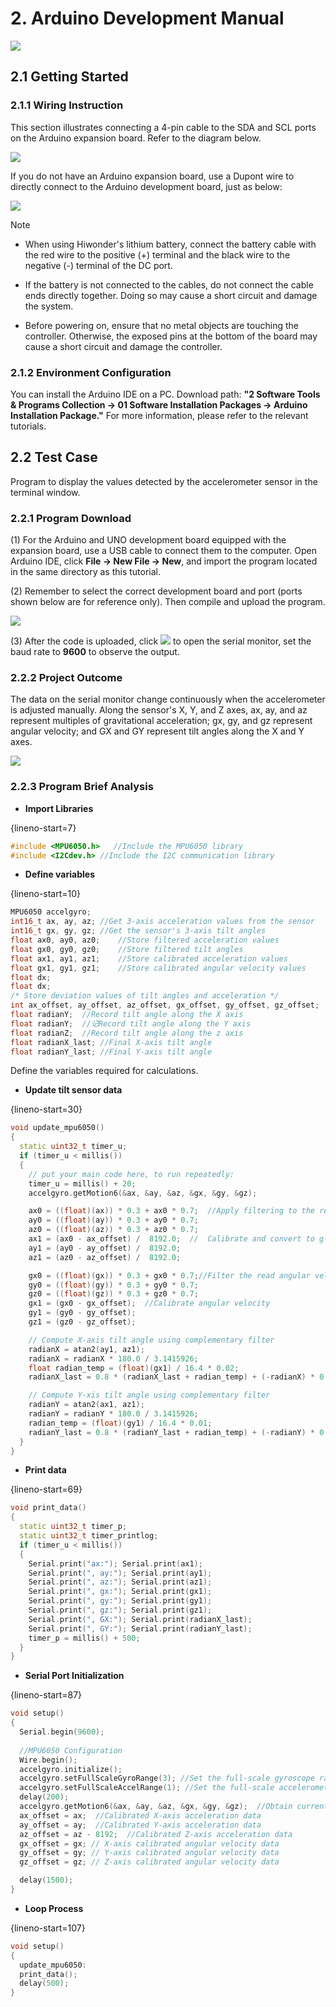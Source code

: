 # 2. Arduino Development Manual

<img src="../_static/media/chapter_1/section_1/media/image2.png" class="common_img" />

## 2.1 Getting Started

### 2.1.1 Wiring Instruction

This section illustrates connecting a 4-pin cable to the SDA and SCL ports on the Arduino expansion board. Refer to the diagram below.

<img src="../_static/media/chapter_2/section_1/media/image2.png" class="common_img" />

If you do not have an Arduino expansion board, use a Dupont wire to directly connect to the Arduino development board, just as below:

<img src="../_static/media/chapter_2/section_1/media/image3.png" class="common_img" />

> [!Note]
>
> * When using Hiwonder's lithium battery, connect the battery cable with the red wire to the positive (+) terminal and the black wire to the negative (-) terminal of the DC port. 
>
> * If the battery is not connected to the cables, do not connect the cable ends directly together. Doing so may cause a short circuit and damage the system. 
> 
> * Before powering on, ensure that no metal objects are touching the controller. Otherwise, the exposed pins at the bottom of the board may cause a short circuit and damage the controller.
>

### 2.1.2 Environment Configuration

You can install the Arduino IDE on a PC. Download path: **"2 Software Tools & Programs Collection → 01 Software Installation Packages → Arduino Installation Package."** For more information, please refer to the relevant tutorials.

## 2.2 Test Case

Program to display the values detected by the accelerometer sensor in the terminal window.

### 2.2.1 Program Download
(1) For the Arduino and UNO development board equipped with the expansion board, use a USB cable to connect them to the computer. Open Arduino IDE, click **File → New File → New**, and import the program located in the same directory as this tutorial. 

(2) Remember to select the correct development board and port (ports shown below are for reference only). Then compile and upload the program. 

<img src="../_static/media/chapter_2/section_1/media/image4.png" class="common_img" />

(3) After the code is uploaded, click  <img src="../_static/media/chapter_2/section_1/media/image5.png" /> to open the serial monitor, set the baud rate to **9600** to observe the output.

### 2.2.2 Project Outcome

The data on the serial monitor change continuously when the accelerometer is adjusted manually. Along the sensor's X, Y, and Z axes, ax, ay, and az represent multiples of gravitational acceleration; gx, gy, and gz represent angular velocity; and GX and GY represent tilt angles along the X and Y axes.

<img src="../_static/media/chapter_2/section_1/media/image6.png" class="common_img" />

### 2.2.3 Program Brief Analysis

* **Import Libraries**

{lineno-start=7}

```cpp
#include <MPU6050.h>   //Include the MPU6050 library
#include <I2Cdev.h>	//Include the I2C communication library
```

* **Define variables**

{lineno-start=10}

```cpp
MPU6050 accelgyro;
int16_t ax, ay, az;	//Get 3-axis acceleration values from the sensor
int16_t gx, gy, gz;	//Get the sensor's 3-axis tilt angles
float ax0, ay0, az0;	//Store filtered acceleration values
float gx0, gy0, gz0;	//Store filtered tilt angles
float ax1, ay1, az1;	//Store calibrated acceleration values
float gx1, gy1, gz1;	//Store calibrated angular velocity values
float dx;
float dx;
/* Store deviation values of tilt angles and acceleration */
int ax_offset, ay_offset, az_offset, gx_offset, gy_offset, gz_offset;
float radianY;	//Record tilt angle along the X axis
float radianY;	//记Record tilt angle along the Y axis
float radianZ;	//Record tilt angle along the z axis
float radianX_last;	//Final X-axis tilt angle
float radianY_last;	//Final Y-axis tilt angle
```

Define the variables required for calculations.

* **Update tilt sensor data**

{lineno-start=30}

```cpp
void update_mpu6050()
{
  static uint32_t timer_u;
  if (timer_u < millis())
  {
    // put your main code here, to run repeatedly:
    timer_u = millis() + 20;
    accelgyro.getMotion6(&ax, &ay, &az, &gx, &gy, &gz);

    ax0 = ((float)(ax)) * 0.3 + ax0 * 0.7;  //Apply filtering to the read values
    ay0 = ((float)(ay)) * 0.3 + ay0 * 0.7;
    az0 = ((float)(az)) * 0.3 + az0 * 0.7;
    ax1 = (ax0 - ax_offset) /  8192.0;  //  Calibrate and convert to g-force multiples
    ay1 = (ay0 - ay_offset) /  8192.0;
    az1 = (az0 - az_offset) /  8192.0;

    gx0 = ((float)(gx)) * 0.3 + gx0 * 0.7;//Filter the read angular velocity values
    gy0 = ((float)(gy)) * 0.3 + gy0 * 0.7;
    gz0 = ((float)(gz)) * 0.3 + gz0 * 0.7;
    gx1 = (gx0 - gx_offset);  //Calibrate angular velocity
    gy1 = (gy0 - gy_offset);
    gz1 = (gz0 - gz_offset);

    // Compute X-axis tilt angle using complementary filter
    radianX = atan2(ay1, az1);
    radianX = radianX * 180.0 / 3.1415926;
    float radian_temp = (float)(gx1) / 16.4 * 0.02;
    radianX_last = 0.8 * (radianX_last + radian_temp) + (-radianX) * 0.2;

    // Compute Y-xis tilt angle using complementary filter
    radianY = atan2(ax1, az1);
    radianY = radianY * 180.0 / 3.1415926;
    radian_temp = (float)(gy1) / 16.4 * 0.01;
    radianY_last = 0.8 * (radianY_last + radian_temp) + (-radianY) * 0.2;
  }
}
```

* **Print data**

{lineno-start=69}

```cpp
void print_data()
{
  static uint32_t timer_p;
  static uint32_t timer_printlog;
  if (timer_u < millis())
  {
    Serial.print("ax:"); Serial.print(ax1);
    Serial.print(", ay:"); Serial.print(ay1);
    Serial.print(", az:"); Serial.print(az1);
    Serial.print(", gx:"); Serial.print(gx1);
    Serial.print(", gy:"); Serial.print(gy1);
    Serial.print(", gz:"); Serial.print(gz1);
    Serial.print(", GX:"); Serial.print(radianX_last);
    Serial.print(", GY:"); Serial.print(radianY_last);
    timer_p = millis() + 500;
  }
}
```

* **Serial Port Initialization**

{lineno-start=87}

```cpp
void setup()
{
  Serial.begin(9600);
  
  //MPU6050 Configuration
  Wire.begin();
  accelgyro.initialize();
  accelgyro.setFullScaleGyroRange(3); //Set the full-scale gyroscope range
  accelgyro.setFullScaleAccelRange(1); //Set the full-scale accelerometer  range
  delay(200);
  accelgyro.getMotion6(&ax, &ay, &az, &gx, &gy, &gz);  //Obtain current axis data for calibration
  ax_offset = ax;  //Calibrated X-axis acceleration data
  ay_offset = ay;  //Calibrated Y-axis acceleration data
  az_offset = az - 8192;  //Calibrated Z-axis acceleration data
  gx_offset = gx; // X-axis calibrated angular velocity data
  gy_offset = gy; // Y-axis calibrated angular velocity data
  gz_offset = gz; // Z-axis calibrated angular velocity data

  delay(1500);
}
```

* **Loop Process**

{lineno-start=107}

```cpp
void setup()
{
  update_mpu6050:
  print_data();
  delay(500);
}
```

